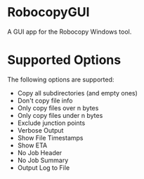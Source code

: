 # RobocopyGUI
A GUI app for the Robocopy Windows tool.

# Supported Options
The following options are supported:
- Copy all subdirectories (and empty ones)
- Don't copy file info
- Only copy files over n bytes
- Only copy files under n bytes
- Exclude junction points
- Verbose Output
- Show File Timestamps
- Show ETA
- No Job Header
- No Job Summary
- Output Log to File
